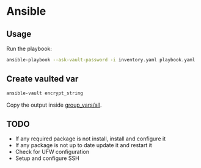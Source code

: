 # Ansible

## Usage

Run the playbook:

```bash
ansible-playbook --ask-vault-password -i inventory.yaml playbook.yaml
```

## Create vaulted var

```bash
ansible-vault encrypt_string
```

Copy the output inside [group_vars/all](./group_vars/all).

## TODO

- If any required package is not install, install and configure it
- If any package is not up to date update it and restart it
- Check for UFW configuration
- Setup and configure SSH

